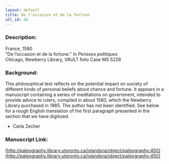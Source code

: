 ```yaml
---
layout: default
title: De l'occasion et de la fortune
utl_id: 45
---
```


### Description:

France, 1580<br>
"De l’occasion et de la fortune." In _Pensees politiques_<br>
Chicago, Newberry Library, VAULT folio Case MS 5228

### Background:

This philosophical text reflects on the potential impact on society of different kinds of personal beliefs about chance and fortune. It appears in a manuscript containing a series of meditations on government, intended to provide advice to rulers, compiled in about 1580, which the Newberry Library purchased in 1985. The author has not been identified. See below for a rough English translation of the first paragraph presented in the section that we have digitized.

- Carla Zecher

### Manuscript Link:

[http://paleography.library.utoronto.ca/islandora/object/paleography:450](http://paleography.library.utoronto.ca/islandora/object/paleography:450)
